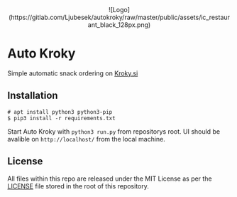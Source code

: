 <div align="center">
    ![Logo](https://gitlab.com/Ljubesek/autokroky/raw/master/public/assets/ic_restaurant_black_128px.png)
</div>

# Auto Kroky
Simple automatic snack ordering on [Kroky.si](http://www.kroky.si/)

## Installation
```
# apt install python3 python3-pip
$ pip3 install -r requirements.txt
```
Start Auto Kroky with ```python3 run.py``` from repositorys root.
UI should be avalible on ```http://localhost/``` from the local machine.
## License
All files within this repo are released under the MIT License as per the [LICENSE](https://gitlab.com/Ljubesek/autokroky/blob/master/LICENSE) file stored in the root of this repository.